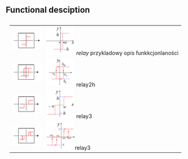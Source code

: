 ## Functional desciption ## 

 
 
 <table style="padding:10px">
  <tr>
     <td> <img src="https://github.com/2dof/esp_control/blob/main/drawnings/relay_block.png" width="75" height="50" >  </td>
     <td>    <img src="https://github.com/2dof/esp_control/blob/main/drawnings/relay_graph.png" width="75" height="75"> 
      <em> relay </em> przykladowy opis funkkcjonlaności 
   </td>
  </tr>
   <tr>
     <td> <img src="https://github.com/2dof/esp_control/blob/main/drawnings/relay2h_block.png" width="75" height="50"></td>
     <td> <img src="https://github.com/2dof/esp_control/blob/main/drawnings/relay2h_graph.png" width="75" height="75"> relay2h   </td>
  </tr>
   <tr>
     <td>  <img src="https://github.com/2dof/esp_control/blob/main/drawnings/relay3_block.png" width="75" height="50"></td>
     <td> <img src="https://github.com/2dof/esp_control/blob/main/drawnings/relay3_graph.png" width="75" height="75"> relay3  </td>
  </tr>
    <tr>
      <td>  <img src="https://github.com/2dof/esp_control/blob/main/drawnings/relay3h_block.png" width="75" height="50"></td> 
      <td> <img src="https://github.com/2dof/esp_control/blob/main/drawnings/relay3h_graph.png" width="75" height="75">relay3  </td>
  </tr>
</table>

        
 
